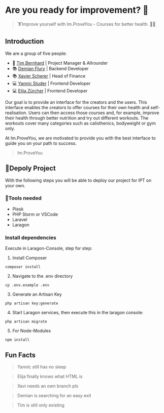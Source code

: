 # Are you ready for improvement? 👀️

> 🏋Improve yourself with Im.ProveYou - Courses for better health. 🏋️‍♀️

## Introduction

We are a group of five people:

- 📢 [Tim Bernhard](https://github.com/th3gumm3l) | Project Manager & Allrounder
- 📚 [Demian Flury](https://github.com/DemianFlury) | Backend Developer
- 📚 [Xavier Scherer](https://github.com/Tschawi) | Head of Finance
- 💻 [Yannic Studer](https://github.com/FireNick44) | Frontend Developer
- 💻 [Elija Zürcher](https://github.com/ElijaZuercher) | Frontend Developer

Our goal is to provide an interface for the creators and the users. This interface enables the creators to offer courses for their own health and self-realisation. Users can then access those courses and, for example, improve their health through better nutrition and try out different workouts. The workouts cover many categories such as calisthenics, bodyweight or gym only.

At Im.ProveYou, we are motivated to provide you with the best interface to guide you on your path to success.

> Im.ProveYou

## 🔢Depoly Project

With the following steps you will be able to deploy our project for IPT on your own.

### 📐Tools needed

- Plesk
- PHP Storm or VSCode
- Laravel
- Laragon

### Install dependencies

Execute in Laragon-Console, step for step:

1. Install Composer

```
composer install
```

2. Navigate to the .env directory

```
cp .env.example .env
```

3. Generate an Artisan Key

```
php artisan key:generate
```

4. Start Laragon services, then execute this in the laragon console:

```
php artisan migrate
```

5. For Node-Modules

```
npm install
```

## Fun Facts

> Yannic still has no sleep

> Elija finally knows what HTML is

> Xavi needs an own branch pls

> Demian is searching for an easy exit

> Tim is still only existing
